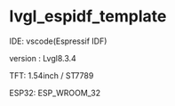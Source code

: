 # lvgl_espidf_template

IDE: vscode(Espressif IDF)

version : Lvgl8.3.4

TFT: 1.54inch / ST7789

ESP32: ESP_WROOM_32
